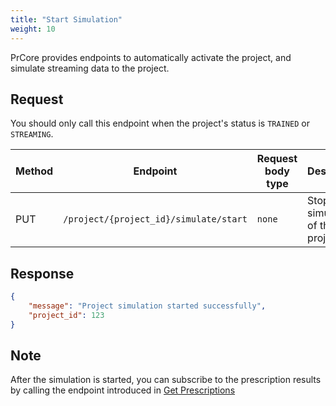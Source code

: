 ```yaml
---
title: "Start Simulation"
weight: 10
---
```


PrCore provides endpoints to automatically activate the project, and simulate streaming data to the project.

## Request

You should only call this endpoint when the project's status is `TRAINED`  or `STREAMING`.

| Method | Endpoint | Request body type | Description |
| ------ | -------- | ----------------- | ----------- |
| PUT | `/project/{project_id}/simulate/start` | `none` | Stop the simulation of the project |

## Response

```json
{
    "message": "Project simulation started successfully",
    "project_id": 123
}
```

## Note

After the simulation is started, you can subscribe to the prescription results by calling the endpoint introduced in [Get Prescriptions](/workflow/get-prescriptions/)
